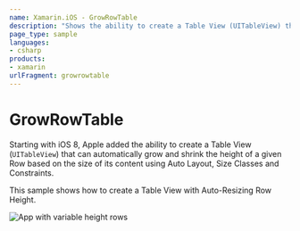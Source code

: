 ```yaml
---
name: Xamarin.iOS - GrowRowTable
description: "Shows the ability to create a Table View (UITableView) that can automatically grow and shrink the height of a given Row... #ios8"
page_type: sample
languages:
- csharp
products:
- xamarin
urlFragment: growrowtable
---
```

# GrowRowTable

Starting with iOS 8, Apple added the ability to create a Table View (`UITableView`) that can automatically grow and shrink the height of a given Row based on the size of its content using Auto Layout, Size Classes and Constraints.

This sample shows how to create a Table View with Auto-Resizing Row Height.

![App with variable height rows](Screenshots/01.png)
